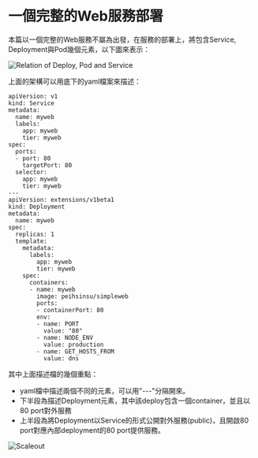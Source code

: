 # 一個完整的Web服務部署

本篇以一個完整的Web服務不屬為出發，在服務的部署上，將包含Service, Deployment與Pod幾個元素，以下圖來表示：

![Relation of Deploy, Pod and Service](/assets/relation-of-svc-pod-deploy.png)

上面的架構可以用底下的yaml檔案來描述：

```
apiVersion: v1
kind: Service
metadata:
  name: myweb
  labels:
    app: myweb
    tier: myweb
spec:
  ports:
  - port: 80
    targetPort: 80
  selector:
    app: myweb
    tier: myweb
---
apiVersion: extensions/v1beta1
kind: Deployment
metadata:
  name: myweb
spec:
  replicas: 1
  template:
    metadata:
      labels:
        app: myweb
        tier: myweb
    spec:
      containers:
      - name: myweb
        image: peihsinsu/simpleweb
        ports:
        - containerPort: 80 
        env:
        - name: PORT 
          value: "80"
        - name: NODE_ENV
          value: production
        - name: GET_HOSTS_FROM
          value: dns

```

其中上面描述檔的幾個重點：
* yaml檔中描述兩個不同的元素，可以用"---"分隔開來。
* 下半段為描述Deployment元素，其中該deploy包含一個container，並且以80 port對外服務
* 上半段為將Deployment以Service的形式公開對外服務(public)，且開啟80 port對應內部deployment的80 port提供服務。

![Scaleout](/assets/scaleout.png)